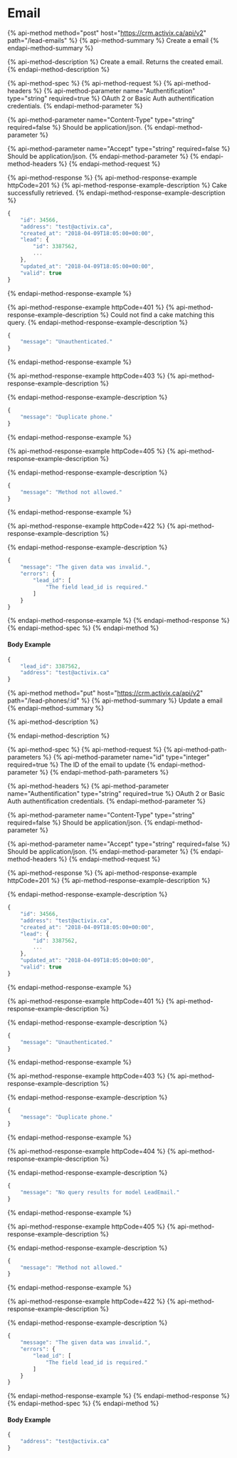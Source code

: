 # Email

{% api-method method="post" host="https://crm.activix.ca/api/v2" path="/lead-emails" %}
{% api-method-summary %}
Create a email
{% endapi-method-summary %}

{% api-method-description %}
Create a email. Returns the created email.
{% endapi-method-description %}

{% api-method-spec %}
{% api-method-request %}
{% api-method-headers %}
{% api-method-parameter name="Authentification" type="string" required=true %}
OAuth 2 or Basic Auth authentification credentials.
{% endapi-method-parameter %}

{% api-method-parameter name="Content-Type" type="string" required=false %}
Should be application/json.
{% endapi-method-parameter %}

{% api-method-parameter name="Accept" type="string" required=false %}
Should be application/json.
{% endapi-method-parameter %}
{% endapi-method-headers %}
{% endapi-method-request %}

{% api-method-response %}
{% api-method-response-example httpCode=201 %}
{% api-method-response-example-description %}
Cake successfully retrieved.
{% endapi-method-response-example-description %}

```javascript
{
    "id": 34566,
    "address": "test@activix.ca",
    "created_at": "2018-04-09T18:05:00+00:00",
    "lead": {
        "id": 3387562,
        ...    
    },
    "updated_at": "2018-04-09T18:05:00+00:00",
    "valid": true
}
```
{% endapi-method-response-example %}

{% api-method-response-example httpCode=401 %}
{% api-method-response-example-description %}
Could not find a cake matching this query.
{% endapi-method-response-example-description %}

```javascript
{    
    "message": "Unauthenticated."
}
```
{% endapi-method-response-example %}

{% api-method-response-example httpCode=403 %}
{% api-method-response-example-description %}

{% endapi-method-response-example-description %}

```javascript
{
    "message": "Duplicate phone."
}
```
{% endapi-method-response-example %}

{% api-method-response-example httpCode=405 %}
{% api-method-response-example-description %}

{% endapi-method-response-example-description %}

```javascript
{
    "message": "Method not allowed."
}
```
{% endapi-method-response-example %}

{% api-method-response-example httpCode=422 %}
{% api-method-response-example-description %}

{% endapi-method-response-example-description %}

```javascript
{    
    "message": "The given data was invalid.",    
    "errors": {        
        "lead_id": [            
            "The field lead_id is required."        
        ]    
    }
}
```
{% endapi-method-response-example %}
{% endapi-method-response %}
{% endapi-method-spec %}
{% endapi-method %}

#### Body Example

```javascript
{
    "lead_id": 3387562,
    "address": "test@activix.ca"
}
```

{% api-method method="put" host="https://crm.activix.ca/api/v2" path="/lead-phones/:id" %}
{% api-method-summary %}
Update a email
{% endapi-method-summary %}

{% api-method-description %}

{% endapi-method-description %}

{% api-method-spec %}
{% api-method-request %}
{% api-method-path-parameters %}
{% api-method-parameter name="id" type="integer" required=true %}
The ID of the email to update
{% endapi-method-parameter %}
{% endapi-method-path-parameters %}

{% api-method-headers %}
{% api-method-parameter name="Authentification" type="string" required=true %}
OAuth 2 or Basic Auth authentification credentials.
{% endapi-method-parameter %}

{% api-method-parameter name="Content-Type" type="string" required=false %}
Should be application/json.
{% endapi-method-parameter %}

{% api-method-parameter name="Accept" type="string" required=false %}
Should be application/json.
{% endapi-method-parameter %}
{% endapi-method-headers %}
{% endapi-method-request %}

{% api-method-response %}
{% api-method-response-example httpCode=201 %}
{% api-method-response-example-description %}

{% endapi-method-response-example-description %}

```javascript
{
    "id": 34566,
    "address": "test@activix.ca",
    "created_at": "2018-04-09T18:05:00+00:00",
    "lead": {
        "id": 3387562,
        ...    
    },
    "updated_at": "2018-04-09T18:05:00+00:00",
    "valid": true
}
```
{% endapi-method-response-example %}

{% api-method-response-example httpCode=401 %}
{% api-method-response-example-description %}

{% endapi-method-response-example-description %}

```javascript
{
    "message": "Unauthenticated."
}
```
{% endapi-method-response-example %}

{% api-method-response-example httpCode=403 %}
{% api-method-response-example-description %}

{% endapi-method-response-example-description %}

```javascript
{
    "message": "Duplicate phone."
}
```
{% endapi-method-response-example %}

{% api-method-response-example httpCode=404 %}
{% api-method-response-example-description %}

{% endapi-method-response-example-description %}

```javascript
{
    "message": "No query results for model LeadEmail."
}
```
{% endapi-method-response-example %}

{% api-method-response-example httpCode=405 %}
{% api-method-response-example-description %}

{% endapi-method-response-example-description %}

```javascript
{
    "message": "Method not allowed."
}
```
{% endapi-method-response-example %}

{% api-method-response-example httpCode=422 %}
{% api-method-response-example-description %}

{% endapi-method-response-example-description %}

```javascript
{    
    "message": "The given data was invalid.",    
    "errors": {        
        "lead_id": [            
            "The field lead_id is required."        
        ]    
    }
}
```
{% endapi-method-response-example %}
{% endapi-method-response %}
{% endapi-method-spec %}
{% endapi-method %}

#### Body Example

```javascript
{    
    "address": "test@activix.ca"
}
```

